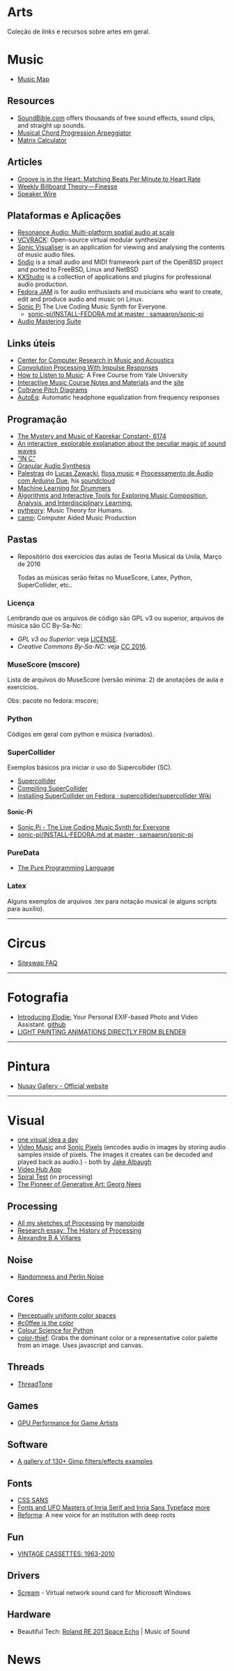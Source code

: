 
# Arts

Coleção de *links* e recursos sobre artes em geral.

# Music

* [Music Map](https://musicmap.info/)

## Resources

* [SoundBible.com](http://soundbible.com) offers thousands of free sound effects, sound clips, and straight up sounds.
* [Musical Chord Progression Arpeggiator](https://codepen.io/jakealbaugh/full/qNrZyw)
* [Matrix Calculator](https://www.musictheory.net/calculators/matrix)

## Articles

* [Groove is in the Heart: Matching Beats Per Minute to Heart Rate](https://medium.com/@Spotify/groove-is-in-the-heart-matching-beats-per-minute-to-heart-rate-271a79b7f96a)
* [Weekly Billboard Theory — Finesse](https://medium.com/that-good-you-need/weekly-billboard-theory-finesse-4b986e8096f2)
* [Speaker Wire](http://www.roger-russell.com/wire/wire.htm)

## Plataformas e Aplicações

* [Resonance Audio: Multi-platform spatial audio at scale](https://www.blog.google/products/google-vr/resonance-audio-multi-platform-spatial-audio-scale/)
* [VCVRACK](https://vcvrack.com/): Open-source virtual modular synthesizer
* [Sonic Visualiser](http://www.sonicvisualiser.org/download.html) is an application for viewing and analysing the contents of music audio files.
* [Sndio](http://www.sndio.org/) is a small audio and MIDI framework part of the OpenBSD project and ported to FreeBSD, Linux and NetBSD
* [KXStudio](http://kxstudio.linuxaudio.org/index.php) is a collection of applications and plugins for professional audio production.
* [Fedora JAM](https://labs.fedoraproject.org/en/jam/) is for audio enthusiasts and musicians who want to create, edit and produce audio and music on Linux.
* [Sonic Pi](https://sonic-pi.net/) The Live Coding Music Synth for Everyone.
  * [sonic-pi/INSTALL-FEDORA.md at master · samaaron/sonic-pi](https://github.com/samaaron/sonic-pi/blob/master/app/gui/qt/INSTALL-FEDORA.md)
* [Audio Mastering Suite](http://www.hotto.de/software/audiomasteringsuite.html)

## Links úteis

* [Center for Computer Research in Music and Acoustics](https://ccrma.stanford.edu)
* [Convolution Processing With Impulse Responses](https://www.soundonsound.com/techniques/convolution-processing-impulse-responses)
* [How to Listen to Music](http://www.openculture.com/2017/08/how-to-listen-to-music-a-free-course-from-yale-university.html): A Free Course from Yale University
* [Interactive Music Course Notes and Materials](https://github.com/tambien/InteractiveMusic) and the [site](https://tambien.github.io/InteractiveMusic/)
* [Coltrane Pitch Diagrams](https://medium.com/@lucas_gonze/coltrane-pitch-diagrams-e25b7d9f5093)
* [AutoEq](https://github.com/jaakkopasanen/AutoEq): Automatic headphone equalization from frequency responses 

## Programação

* [The Mystery and Music of Kaprekar Constant- 6174](http://arabale.com/blog/2014/4/29/the-mystery-and-music-of-kaprekar-constant-6174)
* [An interactive, explorable explanation about the peculiar magic of sound waves](https://github.com/joshwcomeau/waveforms)
* [“IN C”](https://codepen.io/jakealbaugh/pen/NAjdLY)
* [Granular Audio Synthesis](https://blog.demofox.org/2018/03/05/granular-audio-synthesis/)
* [Palestras](https://blog.lfzawacki.com/palestras-github/) do [Lucas Zawacki](https://twitter.com/lfzawacki), [floss music](https://lfzawacki.github.io/floss-music/) e [Processamento de Áudio com Arduino Due](https://github.com/lfzawacki/arduino-due-dsp-slides), his [soundcloud](https://soundcloud.com/lfzawacki/)
* [Machine Learning for Drummers](http://blog.petersobot.com/machine-learning-for-drummers)
* [Algorithms and Interactive Tools for Exploring Music Composition, Analysis, and Interdisciplinary Learning.](http://musicalgorithms.org/4.1/app/)
* [pytheory](https://github.com/kennethreitz/pytheory): Music Theory for Humans. 
* [camp](https://github.com/mpdehaan/camp): Computer Aided Music Production 

## Pastas

* Repositório dos exercícios das aulas de Teoria Musical da Unila, Março de 2016

	Todas as músicas serão feitas no MuseScore, Latex, Python, SuperCollider, etc..

### Licença 

Lembrando que os arquivos de código são GPL v3 ou superior, arquivos de música são CC By-Sa-Nc:
* *GPL v3 ou Superior*: veja [LICENSE](LICENSE).
* *Creative Commons By-Sa-NC*: veja [CC 2016](CCby-nc-sa).

### MuseScore (mscore)

Lista de arquivos do MuseScore (versão mínima: 2) de anotações de aula e exercícios.

Obs: pacote no fedora: mscore;
 
### Python

Códigos em geral com python e música (variados).

### SuperCollider

Exemplos básicos pra iniciar o uso do Supercollider (SC).

* [Supercollider](supercollider/README.md)
* [Compiling SuperCollider](https://github.com/overtone/overtone/wiki/Compiling-SuperCollider)
* [Installing SuperCollider on Fedora · supercollider/supercollider Wiki](https://github.com/supercollider/supercollider/wiki/Installing-SuperCollider-on-Fedora)

#### Sonic-Pi

* [Sonic Pi - The Live Coding Music Synth for Everyone](http://sonic-pi.net/)
* [sonic-pi/INSTALL-FEDORA.md at master · samaaron/sonic-pi](https://github.com/samaaron/sonic-pi/blob/master/app/gui/qt/INSTALL-FEDORA.md)

### PureData

 * [The Pure Programming Language](https://agraef.github.io/pure-lang/)

### Latex 

Alguns exemplos de arquivos .tex para notação musical (e alguns scripts para auxílio).

---

# Circus

* [Siteswap FAQ](http://www.juggling.org/help/siteswap/faq.html)

---
# Fotografia

* [Introducing Elodie:](https://medium.com/@jmathai/introducing-elodie-your-personal-exif-based-photo-and-video-assistant-d92868f302ec) Your Personal EXIF-based Photo and Video Assistant. [github](https://github.com/jmathai/elodie)
* [LIGHT PAINTING ANIMATIONS DIRECTLY FROM BLENDER](https://hackaday.com/2018/07/30/light-painting-animations-directly-from-blender/)

---
# Pintura

* [Nusay Gallery - Official website](https://nusaygallery.com/)

---

# Visual

* [one visual idea a day](https://villares.github.io/sketch-a-day/)
* [Video Music](https://codepen.io/jakealbaugh/full/ZxLKvG/) and [Sonic Pixels](https://github.com/jakealbaugh/sonicpx) (encodes audio in images by storing audio samples inside of pixels. The images it creates can be decoded and played back as audio.) - both by [Jake Albaugh](https://codepen.io/jakealbaugh/)
* [Video Hub App](https://videohubapp.com/)
* [Spiral Test](https://gist.github.com/Bleuje/5cfe3bf5d83b63805389bbaf45ae73fb) (in processing)
* [The Pioneer of Generative Art: Georg Nees](https://www.mitpressjournals.org/doi/abs/10.1162/leon_a_01325)

## Processing

* [All my sketches of Processing](https://github.com/manoloide/AllSketchs) by [manoloide](https://github.com/manoloide)
* [Research essay: The History of Processing](https://maxoffsky.com/research/research-essay-the-history-of-processing/)
* [Alexandre B A Villares](http://abav.lugaralgum.com/sketch-a-day/)

## Noise

* [Randomness and Perlin Noise](http://makeyourownalgorithmicart.blogspot.com.br/2018/02/randomness-and-perlin-noise.html)

## Cores

* [Perceptually uniform color spaces](https://programmingdesignsystems.com/color/perceptually-uniform-color-spaces/)
* [#c0ffee is the color](http://c0ffee.surge.sh)
* [Colour Science for Python](https://github.com/colour-science/colour)
* [color-thief](https://github.com/lokesh/color-thief): Grabs the dominant color or a representative color palette from an image. Uses javascript and canvas. 

## Threads

* [ThreadTone](http://www.thevelop.nl/blog/2016-12-25/ThreadTone/)

## Games

* [GPU Performance for Game Artists](http://www.fragmentbuffer.com/gpu-performance-for-game-artists/)

## Software

* [A gallery of 130+ Gimp filters/effects examples](https://alvinalexander.com/design/gimp-catalog-filters-effects-examples-cheat-sheet)

## Fonts

* [CSS SANS](https://yusugomori.com/projects/css-sans/)
* [Fonts and UFO Masters of Inria Serif and Inria Sans Typeface](https://github.com/BlackFoundry/InriaFonts) [more](https://black-foundry.com/fonts/)
* [Reforma](https://pampatype.com/blog/reforma): A new voice for an institution with deep roots

## Fun

* [VINTAGE CASSETTES: 1963-2010](http://vintagecassettes.com)

## Drivers

* [Scream](https://github.com/duncanthrax/scream) - Virtual network sound card for Microsoft Windows

## Hardware

* Beautiful Tech: [Roland RE 201 Space Echo](http://www.musicofsound.co.nz/blog/beautiful-tech-roland-re-201-space-echo) | Music of Sound

# News
